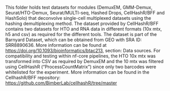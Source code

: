 This folder holds test datasets for modules (DemuxEM, GMM-Demux, Seurat/HTO-Demux, Seurat/MULTI-seq, Hashed Drops, CellHashR/BFF and HashSolo) that deconvolve single-cell multiplexed datasets using the hashing demultiplexing method. 
The dataset provided by CellHashR/BFF contains two datasets for HTO and RNA data in different formats (10x mtx, h5 and csv) as required for the different tools.
The dataset is part of the Barnyard Dataset, which can be obtained from GEO with SRA ID: SRR8890636. More information can be found at https://doi.org/10.1093/bioinformatics/btac213, section: Data sources.
For compatibility and testing within nf-core pipelines, the HTO 10x mtx was transformed into CSV as required by DemuxEM and the 10 mtx was filtered using CellHashR (“ProcessCountMatrix”) since only two barcodes were whitelisted for the experiment. 
More information can be found in the CellhashR/BFF repository: https://github.com/BimberLab/cellhashR/tree/master


